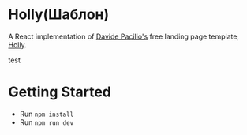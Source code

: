 # Holly(Шаблон)

A React implementation of [Davide Pacilio's](https://cruip.com/) free landing page template, [Holly](https://lukemcdonald.github.io/holly-react/).

test

# Getting Started

- Run `npm install`
- Run `npm run dev`
